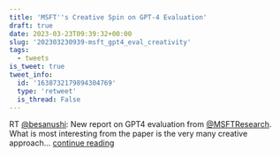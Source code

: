 ```yaml
---
title: 'MSFT''s Creative Spin on GPT-4 Evaluation'
draft: true
date: 2023-03-23T09:39:32+00:00
slug: '202303230939-msft_gpt4_eval_creativity'
tags:
  - tweets
is_tweet: true
tweet_info:
  id: '1638732179894304769'
  type: 'retweet'
  is_thread: False
---
```




RT [@besanushi](https://x.com/besanushi): New report on GPT4 evaluation from [@MSFTResearch](https://x.com/MSFTResearch). What is most interesting from the paper is the very many creative approach… [continue reading](https://x.com/sytelus/status/1638732179894304769)
